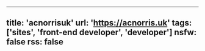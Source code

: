 
---
title: 'acnorrisuk'
url: 'https://acnorris.uk'
tags: ['sites', 'front-end developer', 'developer']
nsfw: false
rss: false
---
